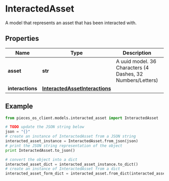 # InteractedAsset

A model that represents an asset that has been interacted with. 

## Properties

Name | Type | Description | Notes
------------ | ------------- | ------------- | -------------
**asset** | **str** | A uuid model. 36 Characters (4 Dashes, 32 Numbers/Letters)  | [optional] 
**interactions** | [**InteractedAssetInteractions**](InteractedAssetInteractions) |  | [optional] 

## Example

```python
from pieces_os_client.models.interacted_asset import InteractedAsset

# TODO update the JSON string below
json = "{}"
# create an instance of InteractedAsset from a JSON string
interacted_asset_instance = InteractedAsset.from_json(json)
# print the JSON string representation of the object
print InteractedAsset.to_json()

# convert the object into a dict
interacted_asset_dict = interacted_asset_instance.to_dict()
# create an instance of InteractedAsset from a dict
interacted_asset_form_dict = interacted_asset.from_dict(interacted_asset_dict)
```




